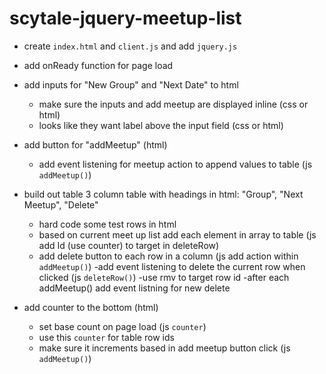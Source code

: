 # scytale-jquery-meetup-list

- create `index.html` and `client.js` and add `jquery.js`

- add onReady function for page load
- add  inputs for "New Group" and "Next Date" to html
	- make sure the inputs and add meetup are displayed inline (css or html)
	- looks like they want label above the input field  (css or html)

- add button for "addMeetup" (html)
	- add event listening for meetup action to append values to table (js `addMeetup()`)

- build out table 3 column table with headings in html:  "Group", "Next Meetup", "Delete"
	- hard code some test rows in html
    - based on current meet up list  add each element in array to table (js add Id (use counter) to target in deleteRow)
	- add delete button to each row in a column (js add action within `addMeetup()`)
		-add event listening to delete the current row when clicked (js `deleteRow()`)
        -use rmv to target row id 
        -after each addMeetup() add event listning for new delete

 - add counter to the bottom  (html)
	-  set base count on page load (js `counter`)
    - use this `counter` for table row ids
	- make sure it increments based in add meetup button click  (js `addMeetup()`)